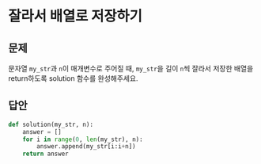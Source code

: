 # 잘라서 배열로 저장하기

## 문제

문자열 `my_str`과 `n`이 매개변수로 주어질 때, `my_str`을 길이 `n`씩 잘라서 저장한 배열을 return하도록 solution 함수를 완성해주세요.



## 답안

```py
def solution(my_str, n):
    answer = []
    for i in range(0, len(my_str), n):
        answer.append(my_str[i:i+n])
    return answer
```

